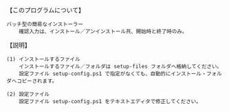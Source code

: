 【このプログラムについて】

    バッチ型の簡易なインストーラー
        確認入力は、インストール／アンインストール共、開始時と終了時のみ。

【説明】

    (1) インストールするファイル
        インストールするファイル／フォルダは setup-files フォルダへ格納してください。
        設定ファイル setup-config.ps1 で指定がなくても、自動的にインストール・フォルダへコピーされます。

    (2) 設定ファイル
        設定ファイル setup-config.ps1 をテキストエディタで修正してください。
